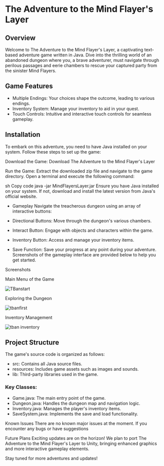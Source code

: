 # The Adventure to the Mind Flayer's Layer
## Overview
Welcome to The Adventure to the Mind Flayer's Layer, a captivating text-based adventure game written in Java. Dive into the thrilling world of an abandoned dungeon where you, a brave adventurer, must navigate through perilous passages and eerie chambers to rescue your captured party from the sinister Mind Flayers.

## Game Features
* Multiple Endings: Your choices shape the outcome, leading to various endings.
* Inventory System: Manage your inventory to aid in your quest.
* Touch Controls: Intuitive and interactive touch controls for seamless gameplay.
## Installation
To embark on this adventure, you need to have Java installed on your system. Follow these steps to set up the game:

Download the Game: Download The Adventure to the Mind Flayer's Layer

Run the Game: Extract the downloaded zip file and navigate to the game directory. Open a terminal and execute the following command:

sh
Copy code
java -jar MindFlayersLayer.jar
Ensure you have Java installed on your system. If not, download and install the latest version from Java's official website.

* Gameplay
Navigate the treacherous dungeon using an array of interactive buttons:

* Directional Buttons: Move through the dungeon's various chambers.
* Interact Button: Engage with objects and characters within the game.
* Inventory Button: Access and manage your inventory items.
* Save Function: Save your progress at any point during your adventure.
Screenshots of the gameplay interface are provided below to help you get started.

Screenshots

Main Menu of the Game

![TBanstart](https://github.com/Snowmnason/tban/assets/76261517/846a54ea-cfc5-4454-bc2f-9df53a75bb81)


Exploring the Dungeon

![tbanfirst](https://github.com/Snowmnason/tban/assets/76261517/0ebbdba0-774b-47ec-9fb4-a3c41ec1fb6b)


Inventory Management

![tban inventory](https://github.com/Snowmnason/tban/assets/76261517/1a14213b-103f-4fc0-ba53-066a16c4713a)


## Project Structure
The game's source code is organized as follows:

* src: Contains all Java source files.
* resources: Includes game assets such as images and sounds.
* lib: Third-party libraries used in the game.
### Key Classes:

* Game.java: The main entry point of the game.
* Dungeon.java: Handles the dungeon map and navigation logic.
* Inventory.java: Manages the player's inventory items.
* SaveSystem.java: Implements the save and load functionality.


Known Issues
There are no known major issues at the moment. If you encounter any bugs or have suggestions

Future Plans
Exciting updates are on the horizon! We plan to port The Adventure to the Mind Flayer's Layer to Unity, bringing enhanced graphics and more interactive gameplay elements.

Stay tuned for more adventures and updates!
